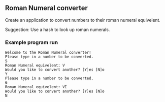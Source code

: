 ## Roman Numeral converter
Create an application to convert numbers to their roman numeral equivelent.

Suggestion: Use a hash to look up roman numerals.


### Example program run
```
Welcome to the Roman Numeral converter!
Please type in a number to be converted.
5
Roman Numeral equivelent: V
Would you like to convert another? [Y]es [N]o
Y
Please type in a number to be converted.
6
Roman Numeral equivelent: VI
Would you like to convert another? [Y]es [N]o
N
```
